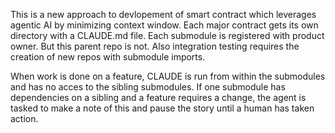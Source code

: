 This is a new approach to devlopement of smart contract which leverages agentic AI by minimizing context window. Each major contract gets its own directory with a CLAUDE.md file. Each submodule is registered with product owner. But this parent repo is not. Also integration testing requires the creation of new repos with submodule imports.

When work is done on a feature, CLAUDE is run from within the submodules and has no acces to the sibling submodules. If one submodule has dependencies on a sibling and a feature requires a change, the agent is tasked to make a note of this and pause the story until a human has taken action.
